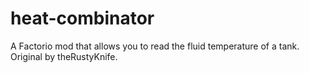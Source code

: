 # heat-combinator
A Factorio mod that allows you to read the fluid temperature of a tank. Original by theRustyKnife.
